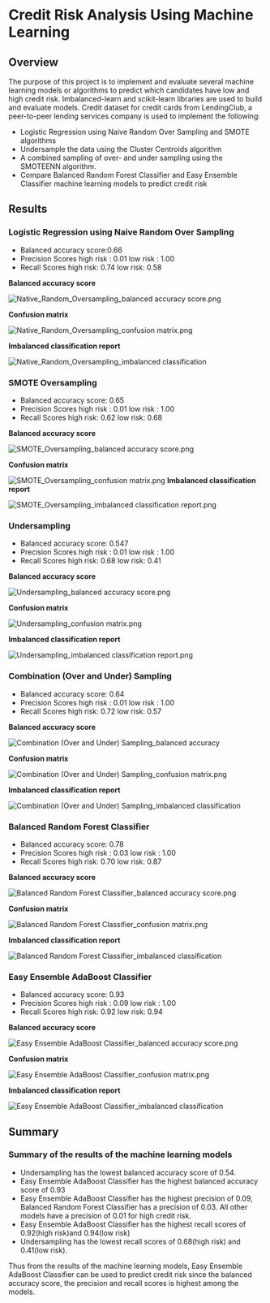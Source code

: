 # Credit Risk Analysis Using Machine Learning

## Overview

The purpose of this project is to implement and evaluate several machine learning models or algorithms to predict which candidates have low and high  credit risk. Imbalanced-learn and scikit-learn libraries are used to build and evaluate models. Credit dataset for credit cards from LendingClub, a peer-to-peer lending services company is used to implement the following:

- Logistic Regression using Naive Random Over Sampling and SMOTE algorithms
- Undersample the data using the Cluster Centroids algorithm
- A combined sampling of over- and under sampling using the SMOTEENN algorithm.
- Compare Balanced Random Forest Classifier and Easy Ensemble Classifier machine learning models to predict credit risk

## Results

### Logistic Regression using Naive Random Over Sampling

- Balanced accuracy score:0.66
- Precision Scores high risk : 0.01
                   low risk  : 1.00
- Recall Scores high risk: 0.74
                low risk: 0.58

**Balanced accuracy score**

![Native_Random_Oversampling_balanced accuracy score.png](https://github.com/smj452/Credit_Risk_Analysis/blob/main/Resources/Native_Random_Oversampling_balanced%20accuracy%20score.png)

**Confusion matrix**

![Native_Random_Oversampling_confusion matrix.png](https://github.com/smj452/Credit_Risk_Analysis/blob/main/Resources/Native_Random_Oversampling_confusion%20matrix.png)

**Imbalanced classification report**

![Native_Random_Oversampling_imbalanced classification](https://github.com/smj452/Credit_Risk_Analysis/blob/main/Resources/Native_Random_Oversampling_imbalanced%20classification%20report.png)

### SMOTE Oversampling
- Balanced accuracy score: 0.65
- Precision Scores high risk : 0.01
                   low risk  : 1.00
- Recall Scores high risk: 0.62
                low risk: 0.68

**Balanced accuracy score**

![SMOTE_Oversampling_balanced accuracy score.png](https://github.com/smj452/Credit_Risk_Analysis/blob/main/Resources/SMOTE_Oversampling_balanced%20accuracy%20score.png)

**Confusion matrix**

![SMOTE_Oversampling_confusion matrix.png](https://github.com/smj452/Credit_Risk_Analysis/blob/main/Resources/SMOTE_Oversampling_confusion%20matrix.png)
**Imbalanced classification report**

![SMOTE_Oversampling_imbalanced classification report.png](https://github.com/smj452/Credit_Risk_Analysis/blob/main/Resources/SMOTE_Oversampling_imbalanced%20classification%20report.png)

### Undersampling

- Balanced accuracy score: 0.547
- Precision Scores high risk : 0.01
                   low risk  : 1.00
- Recall Scores high risk: 0.68
                low risk: 0.41


**Balanced accuracy score**

![Undersampling_balanced accuracy score.png](https://github.com/smj452/Credit_Risk_Analysis/blob/main/Resources/Undersampling_balanced%20accuracy%20score.png)

**Confusion matrix**

![Undersampling_confusion matrix.png](https://github.com/smj452/Credit_Risk_Analysis/blob/main/Resources/Undersampling_confusion%20matrix.png)

**Imbalanced classification report**

![Undersampling_imbalanced classification report.png](https://github.com/smj452/Credit_Risk_Analysis/blob/main/Resources/Undersampling_imbalanced%20classification%20report.png)

### Combination (Over and Under) Sampling

- Balanced accuracy score: 0.64
- Precision Scores high risk : 0.01
                   low risk  : 1.00
- Recall Scores high risk: 0.72
                low risk: 0.57

**Balanced accuracy score**

![Combination (Over and Under) Sampling_balanced accuracy](https://github.com/smj452/Credit_Risk_Analysis/blob/main/Resources/Combination%20(Over%20and%20Under)%20Sampling_balanced%20accuracy%20score.png)


**Confusion matrix**

![Combination (Over and Under) Sampling_confusion matrix.png](https://github.com/smj452/Credit_Risk_Analysis/blob/main/Resources/Combination%20(Over%20and%20Under)%20Sampling_confusion%20matrix.png)


**Imbalanced classification report**

![Combination (Over and Under) Sampling_imbalanced classification](https://github.com/smj452/Credit_Risk_Analysis/blob/main/Resources/Combination%20(Over%20and%20Under)%20Sampling_imbalanced%20classification%20report.png)

### Balanced Random Forest Classifier

- Balanced accuracy score: 0.78
- Precision Scores high risk : 0.03
                   low risk  : 1.00
- Recall Scores high risk: 0.70
                low risk: 0.87


**Balanced accuracy score**

![Balanced Random Forest Classifier_balanced accuracy score.png](https://github.com/smj452/Credit_Risk_Analysis/blob/main/Resources/Balanced%20Random%20Forest%20Classifier_balanced%20accuracy%20score.png)


**Confusion matrix**

![Balanced Random Forest Classifier_confusion matrix.png](https://github.com/smj452/Credit_Risk_Analysis/blob/main/Resources/Balanced%20Random%20Forest%20Classifier_confusion%20matrix.png)


**Imbalanced classification report**

![Balanced Random Forest Classifier_imbalanced classification](https://github.com/smj452/Credit_Risk_Analysis/blob/main/Resources/Balanced%20Random%20Forest%20Classifier_imbalanced%20classification%20report.png)

### Easy Ensemble AdaBoost Classifier

- Balanced accuracy score: 0.93
- Precision Scores high risk : 0.09
                   low risk  : 1.00
- Recall Scores high risk: 0.92
                low risk: 0.94

**Balanced accuracy score**

![Easy Ensemble AdaBoost Classifier_balanced accuracy score.png](https://github.com/smj452/Credit_Risk_Analysis/blob/main/Resources/Easy%20Ensemble%20AdaBoost%20Classifier_balanced%20accuracy%20score.png)


**Confusion matrix**

![Easy Ensemble AdaBoost Classifier_confusion matrix.png](https://github.com/smj452/Credit_Risk_Analysis/blob/main/Resources/Easy%20Ensemble%20AdaBoost%20Classifier_confusion%20matrix.png)


**Imbalanced classification report**

![Easy Ensemble AdaBoost Classifier_imbalanced classification](https://github.com/smj452/Credit_Risk_Analysis/blob/main/Resources/Easy%20Ensemble%20AdaBoost%20Classifier_imbalanced%20classification%20report.png)

## Summary

### Summary of the results of the machine learning models

- Undersampling has the lowest balanced accuracy score of 0.54.
- Easy Ensemble AdaBoost Classifier has the highest balanced accuracy score of 0.93
- Easy Ensemble AdaBoost Classifier has the highest precision of 0.09, Balanced Random Forest Classifier has a precision of 0.03. All other models have a precision of 0.01 for high credit risk.
- Easy Ensemble AdaBoost Classifier has the highest recall scores of 0.92(high risk)and 0.94(low risk)
- Undersampling has the lowest recall scores of 0.68(high risk) and 0.41(low risk).


Thus from the results of the machine learning models, Easy Ensemble AdaBoost Classifier can be used to predict credit risk since the balanced accuracy score, the precision and recall scores is highest among the models.








